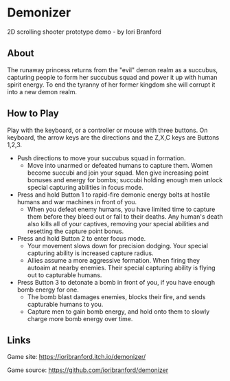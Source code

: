 # Demonizer

2D scrolling shooter prototype demo - by Iori Branford

## About

The runaway princess returns from the "evil" demon realm as a succubus, capturing people to form her succubus squad and power it up with human spirit energy. To end the tyranny of her former kingdom she will corrupt it into a new demon realm.

## How to Play

Play with the keyboard, or a controller or mouse with three buttons. On keyboard, the arrow keys are the directions and the Z,X,C keys are Buttons 1,2,3.

- Push directions to move your succubus squad in formation.
	- Move into unarmed or defeated humans to capture them. Women become succubi and join your squad. Men give increasing point bonuses and energy for bombs; succubi holding enough men unlock special capturing abilities in focus mode.
- Press and hold Button 1 to rapid-fire demonic energy bolts at hostile humans and war machines in front of you.
	- When you defeat enemy humans, you have limited time to capture them before they bleed out or fall to their deaths. Any human's death also kills all of your captives, removing your special abilities and resetting the capture point bonus.
- Press and hold Button 2 to enter focus mode.
	- Your movement slows down for precision dodging. Your special capturing ability is increased capture radius.
	- Allies assume a more aggressive formation. When firing they autoaim at nearby enemies. Their special capturing ability is flying out to capturable humans.
- Press Button 3 to detonate a bomb in front of you, if you have enough bomb energy for one.
	- The bomb blast damages enemies, blocks their fire, and sends capturable humans to you.
	- Capture men to gain bomb energy, and hold onto them to slowly charge more bomb energy over time.

## Links

Game site: https://ioribranford.itch.io/demonizer/

Game source: https://github.com/ioribranford/demonizer
